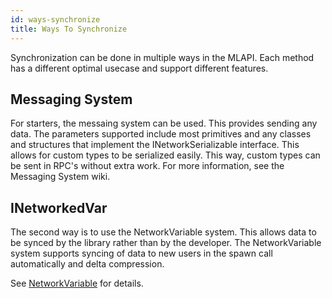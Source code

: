 ```yaml
---
id: ways-synchronize
title: Ways To Synchronize
---
```


Synchronization can be done in multiple ways in the MLAPI. Each method has a different optimal usecase and support different features.

## Messaging System

For starters, the messaing system can be used. This provides sending any data. The parameters supported include most primitives and any classes and structures that implement the INetworkSerializable interface. This allows for custom types to be serialized easily. This way, custom types can be sent in RPC's without extra work. For more information, see the Messaging System wiki.

## INetworkedVar

The second way is to use the NetworkVariable system. This allows data to be synced by the library rather than by the developer. The NetworkVariable system supports syncing of data to new users in the spawn call automatically and delta compression. 

See [NetworkVariable](../mlapi-basics/networkvariable.md) for details.
